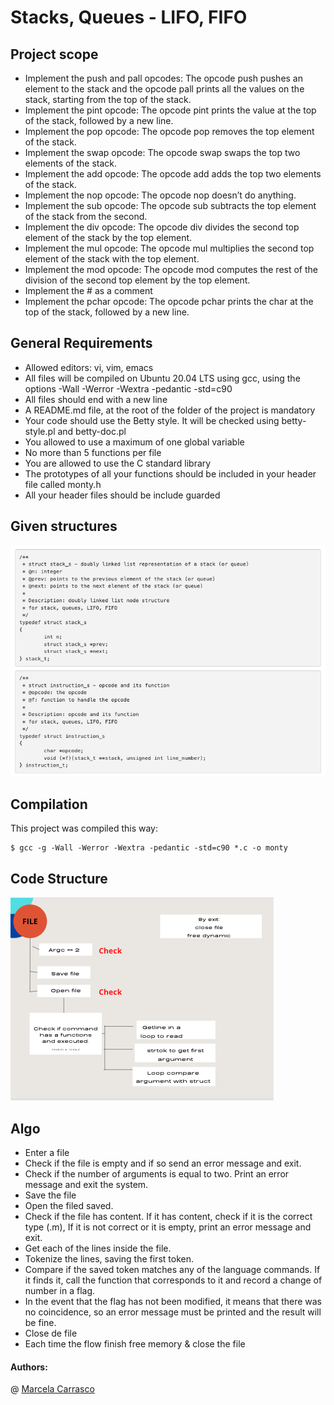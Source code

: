 # Stacks, Queues - LIFO, FIFO

## Project scope
- Implement the push and pall opcodes: The opcode push pushes an element to the stack and the opcode pall prints all the values on the stack, starting from the top of the stack.
- Implement the pint opcode: The opcode pint prints the value at the top of the stack, followed by a new line.
- Implement the pop opcode: The opcode pop removes the top element of the stack.
- Implement the swap opcode: The opcode swap swaps the top two elements of the stack.
- Implement the add opcode: The opcode add adds the top two elements of the stack.
- Implement the nop opcode: The opcode nop doesn’t do anything.
- Implement the sub opcode: The opcode sub subtracts the top element of the stack from the second.
- Implement the div opcode: The opcode div divides the second top element of the stack by the top element.
- Implement the mul opcode: The opcode mul multiplies the second top element of the stack with the top element.
- Implement the mod opcode: The opcode mod computes the rest of the division of the second top element by the top element. 
- Implement the # as a comment
- Implement the pchar opcode: The opcode pchar prints the char at the top of the stack, followed by a new line.

## General Requirements
- Allowed editors: vi, vim, emacs
- All files will be compiled on Ubuntu 20.04 LTS using gcc, using the options -Wall -Werror -Wextra -pedantic -std=c90
- All  files should end with a new line
- A README.md file, at the root of the folder of the project is mandatory
- Your code should use the Betty style. It will be checked using betty-style.pl and betty-doc.pl
- You allowed to use a maximum of one global variable
- No more than 5 functions per file
- You are allowed to use the C standard library
- The prototypes of all your functions should be included in your header file called monty.h
- All your header files should be include guarded

## Given structures

![image](https://github.com/mcarrascopiaggio/monty/blob/master/Image/Structures.png)

## Compilation
This project  was compiled this way:

```
$ gcc -g -Wall -Werror -Wextra -pedantic -std=c90 *.c -o monty
```
## Code Structure
![image](https://github.com/mcarrascopiaggio/monty/blob/master/Image/Struct.png)

## Algo

- Enter a file
- Check if the file is empty and if so send an error message and exit.
- Check if the number of arguments is equal to two. Print an error message and exit the system.
- Save the file
- Open the filed saved.
- Check if the file has content. If it has content, check if it is the correct type (.m), If it is not correct or it is empty, print an error message and exit.
- Get each of the lines inside the file.
- Tokenize the lines, saving the first token.
- Compare if the saved token matches any of the language commands. If it finds it, call the function that corresponds to it and record a change of number in a flag.
- In the event that the flag has not been modified, it means that there was no coincidence, so an error message must be printed and the result will be fine.
- Close de file
- Each time the flow finish free memory & close the file


#### Authors: 
@ [Marcela Carrasco](https://www.linkedin.com/in/marcela-carrasco-piaggio-0796b333/)





